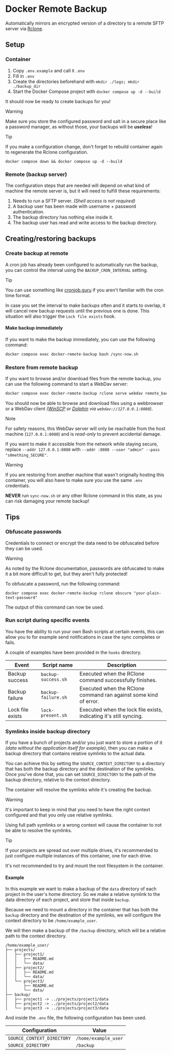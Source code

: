 # Docker Remote Backup
Automatically mirrors an encrypted version of a directory to a remote SFTP server via [Rclone](https://rclone.org/).


## Setup
### Container
1. Copy `.env.example` and call it `.env`
2. Fill in `.env`
3. Create the directories beforehand with `mkdir ./logs; mkdir ./backup_dir`
4. Start the Docker Compose project with `docker compose up -d --build`

It should now be ready to create backups for you!

> [!WARNING]
> Make sure you store the configured password and salt in a secure place like a password manager, as without those, your backups will be ***useless***!

> [!TIP]
> If you make a configuration change, don't forget to rebuild container again to regenerate the Rclone configuration.
>
> `docker compose down && docker compose up -d --build`


### Remote (backup server)
The configuration steps that are needed will depend on what kind of machine the remote server is, but it will need to fulfill these requirements:

1. Needs to run a SFTP server. _(Shell access is not required)_
2. A backup user has been made with username + password authentication.
3. The backup directory has nothing else inside it.
4. The backup user has read and write access to the backup directory.


## Creating/restoring backups
### Create backup at remote
A cron job has already been configured to automatically run the backup, you can control the interval using the `BACKUP_CRON_INTERVAL` setting.

> [!TIP]
> You can use something like [cronjob.guru](https://crontab.guru/) if you aren't familiar with the cron time format.

In case you set the interval to make backups often and it starts to overlap, it will cancel new backup requests until the previous one is done.
This situation will also trigger the `Lock file exists` hook.


#### Make backup immediately
If you want to make the backup immediately, you can use the following command:
```bash
docker compose exec docker-remote-backup bash /sync-now.sh
```


### Restore from remote backup
If you want to browse and/or download files from the remote backup, you can use the following command to start a WebDav server:

```bash
docker compose exec docker-remote-backup rclone serve webdav remote_backup:/ --addr 127.0.0.1:8080 --read-only
```

You should now be able to browse and download files using a webbrowser or a WebDav client _([WinSCP](https://winscp.net/eng/index.php) or [Dolphin](https://apps.kde.org/dolphin/) via `webdav://127.0.0.1:8080`)_.

> [!NOTE]
> For safety reasons, this WebDav server will only be reachable from the host machine (`127.0.0.1:8080`) and is _read-only_ to prevent accidental damage.
>
> If you want to make it accessible from the network while staying secure, replace `--addr 127.0.0.1:8080` with `--addr :8080 --user "admin" --pass "s0mething_SECURE"`.

> [!WARNING]
> If you are restoring from another machine that wasn't originally hosting this container, you will also have to make sure you use the same `.env` credentials.
>
> **NEVER** run `sync-now.sh` or any other Rclone command in this state, as you can risk damaging your remote backup!


## Tips
### Obfuscate passwords
Credentials to connect or encrypt the data need to be obfuscated before they can be used.

> [!WARNING]
> As noted by the Rclone documentation, passwords are obfuscated to make it a bit more difficult to get, but they aren't fully protected!

To obfuscate a password, run the following command:

`docker compose exec docker-remote-backup rclone obscure "your-plain-text-password"`

The output of this command can now be used.


### Run script during specific events
You have the ability to run your own Bash scripts at certain events, this can allow you to for example send notifications in case the sync completes or fails.

A couple of examples have been provided in the `hooks` directory.

| Event            | Script name         | Description                                                        |
|------------------|---------------------|--------------------------------------------------------------------|
| Backup success   | `backup-success.sh` | Executed when the RClone command successfully finishes.            |
| Backup failure   | `backup-failure.sh` | Executed when the RClone command ran against some kind of error.   |
| Lock file exists | `lock-present.sh`   | Executed when the lock file exists, indicating it's still syncing. |


### Symlinks inside backup directory
If you have a bunch of projects and/or you just want to store a portion of it _(data without the application itself for example)_, then you can make a backup directory that contains relative symlinks to the actual data.

You can achieve this by setting the `SOURCE_CONTEXT_DIRECTORY` to a directory that has both the backup directory and the destination of the symlinks.
Once you've done that, you can set `SOURCE_DIRECTORY` to the path of the backup directory, relative to the context directory.

The container will resolve the symlinks while it's creating the backup.

> [!WARNING]
> It's important to keep in mind that you need to have the right context configured and that you only use relative symlinks.
>
> Using full path symlinks or a wrong context will cause the container to not be able to resolve the symlinks.

> [!TIP]
> If your projects are spread out over multiple drives, it's recommended to just configure multiple instances of this container, one for each drive.
>
> It's not recommended to try and mount the root filesystem in the container.


#### Example
In this example we want to make a backup of the `data` directory of each project in the user's home directory.
So we make a relative symlink to the data directory of each project, and store that inside `backup`.

Because we need to mount a directory in the container that has both the `backup` directory and the destination of the symlinks, we will configure the context directory to be `/home/example_user`.

We will then make a backup of the `/backup` directory, which will be a relative path to the context directory.

```
/home/example_user/
├── projects/
│   ├── project1/
│   │   ├── README.md
│   │   └── data/
│   ├── project2/
│   │   ├── README.md
│   │   └── data/
│   └── project3/
│       ├── README.md
│       └── data/
├── backup/
│   ├── project1 -> ../projects/project1/data
│   ├── project2 -> ../projects/project2/data
│   └── project3 -> ../projects/project3/data
```

And inside the `.env` file, the following configuration has been used.

| Configuration              | Value                |
|----------------------------|----------------------|
| `SOURCE_CONTEXT_DIRECTORY` | `/home/example_user` |
| `SOURCE_DIRECTORY`         | `/backup`            |

